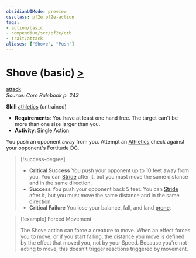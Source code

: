 ```yaml
---
obsidianUIMode: preview
cssclass: pf2e,pf2e-action
tags:
- action/basic
- compendium/src/pf2e/crb
- trait/attack
aliases: ["Shove", "Push"]
---
```

# Shove (basic) [>](/rules/core-rulebook/chapter-9-playing-the-game.md#Actions "Single Action")
[attack](/rules/traits/attack.md)  
*Source: Core Rulebook p. 243*  

**Skill** [athletics](/compendium/skills.md#Athletics) (untrained)
- **Requirements**: You have at least one hand free. The target can't be more than one size larger than you.
- **Activity**: Single Action

You push an opponent away from you. Attempt an [Athletics](/compendium/skills.md#Athletics) check against your opponent's Fortitude DC.

> [!success-degree] 
> - **Critical Success** You push your opponent up to 10 feet away from you. You can [Stride](/rules/actions/stride.md) after it, but you must move the same distance and in the same direction.
> - **Success** You push your opponent back 5 feet. You can [Stride](/rules/actions/stride.md) after it, but you must move the same distance and in the same direction.
> - **Critical Failure** You lose your balance, fall, and land [prone](/rules/conditions.md#Prone).

> [!example] Forced Movement
> 
> The Shove action can force a creature to move. When an effect forces you to move, or if you start falling, the distance you move is defined by the effect that moved you, not by your Speed. Because you're not acting to move, this doesn't trigger reactions triggered by movement.